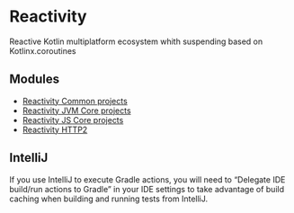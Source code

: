 # Reactivity

Reactive Kotlin multiplatform ecosystem whith suspending based on Kotlinx.coroutines

## Modules

* [Reactivity Common projects](common/README.md)
* [Reactivity JVM Core projects](jvm/core/README.md)
* [Reactivity JS Core projects](js/README.md)
* [Reactivity HTTP2](jvm/reactivity-http2/README.md)

## IntelliJ
If you use IntelliJ to execute Gradle actions, you will need to “Delegate IDE build/run actions to Gradle” in your IDE settings to take advantage of build caching when building and running tests from IntelliJ.
